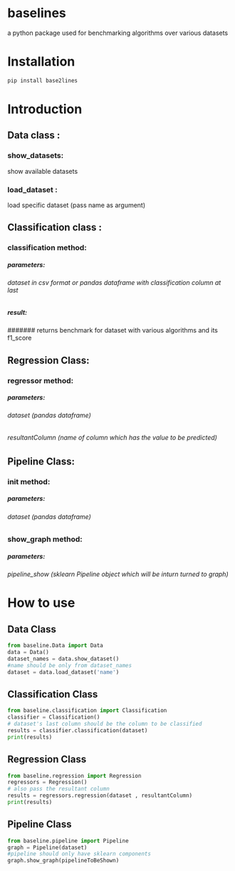 # baselines
a python package used for benchmarking algorithms over various datasets<br>

# Installation
```bash
pip install base2lines
```

# Introduction
## Data class : 
### show_datasets: 
show available datasets
### load_dataset : 
load specific dataset (pass name as argument)

## Classification class :
### classification method:
##### parameters:
###### dataset in csv format or pandas dataframe with classification column at last
##### result:
####### returns benchmark for dataset with various algorithms and its f1_score

## Regression Class:
### regressor method:
##### parameters:
###### dataset (pandas dataframe)
###### resultantColumn (name of column which has the value to be predicted)

## Pipeline Class:
### __init__ method:
##### parameters:
###### dataset (pandas dataframe)
### show_graph method:
##### parameters:
###### pipeline_show (sklearn Pipeline object which will be inturn turned to graph)

# How to use
## Data Class
```python
from baseline.Data import Data
data = Data()
dataset_names = data.show_dataset()
#name should be only from dataset_names 
dataset = data.load_dataset('name') 
```

## Classification Class
```python
from baseline.classification import Classification
classifier = Classification()
# dataset's last column should be the column to be classified
results = classifier.classification(dataset)
print(results)
```
## Regression Class
```python
from baseline.regression import Regression
regressors = Regression()
# also pass the resultant column
results = regressors.regression(dataset , resultantColumn)
print(results)

```
## Pipeline Class
```python
from baseline.pipeline import Pipeline
graph = Pipeline(dataset)
#pipeline should only have sklearn components
graph.show_graph(pipelineToBeShown)
```

